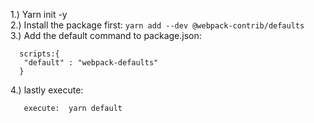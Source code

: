   1.) Yarn init -y <br/>
  2.) Install the package first: ```yarn add --dev @webpack-contrib/defaults``` <br/>
  3.) Add the default command to package.json:<br/>
```
  scripts:{
   "default" : "webpack-defaults"
  }
```  

4.) lastly execute:
```
   execute:  yarn default
```   
